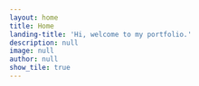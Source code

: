 ```yaml
---
layout: home
title: Home
landing-title: 'Hi, welcome to my portfolio.'
description: null
image: null
author: null
show_tile: true
---
```

